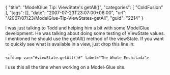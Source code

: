 {
	"title": "ModelGlue Tip: ViewState's getAll()",
	"categories": [
		"ColdFusion"
	],
	"tags": [],
	"date": "2007-07-23T23:07:00+06:00",
	"url": "/2007/07/23/ModelGlue-Tip-ViewStates-getAll",
	"guid": "2214"
}

I was just talking to Todd and helping him a bit with some ModelGlue development. He was talking about doing some testing of ViewState values. I mentioned he should use the getAll()  method of the viewState. If you want to quickly see what is available in a view, just drop this line in:

<code>
&lt;cfdump var="#viewState.getAll()#" label="The Whole Enchilada"&gt;
</code>

I use this all the time when working on a Model-Glue site.